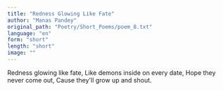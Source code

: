 ```yaml
---
title: "Redness Glowing Like Fate"
author: "Manas Pandey"
original_path: "Poetry/Short_Poems/poem_8.txt"
language: "en"
form: "short"
length: "short"
image: ""
---
```

Redness glowing like fate,
Like demons inside on every date,
Hope they never come out,
Cause they'll grow up and shout.